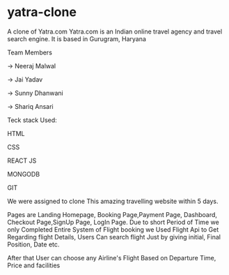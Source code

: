 # yatra-clone
A clone of Yatra.com 
Yatra.com is an Indian online travel agency and travel search engine. It is based in Gurugram, Haryana

Team Members

-> Neeraj Malwal

-> Jai Yadav

-> Sunny Dhanwani

-> Shariq Ansari

Teck stack Used:

HTML

CSS 

REACT JS

MONGODB

GIT

We were assigned to clone This amazing travelling website within 5 days.

Pages are Landing Homepage, Booking Page,Payment Page, Dashboard, Checkout Page,SignUp Page, LogIn Page.
Due to short Period of Time we only Completed Entire System of Flight booking we Used Flight Api to Get Regarding flight Details, Users Can search flight Just by giving initial, Final Position, Date etc.


After that User can choose any Airline's Flight Based on Departure Time, Price and facilities  